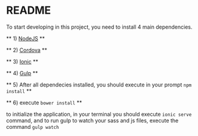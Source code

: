 # README #
To start developing in this project, you need to install 4 main dependencies.

** 1) [NodeJS](https://nodejs.org/en/download/) **

** 2) [Cordova](https://cordova.apache.org/) **

** 3) [Ionic](http://ionicframework.com/docs/guide/installation.html) **

** 4) [Gulp](https://github.com/gulpjs/gulp/blob/master/docs/getting-started.md) **

** 5) After all dependecies installed, you should execute in your prompt ```npm install``` **

** 6) execute  ``` bower install ``` **

to initialize the application, in your terminal you should execute ``` ionic serve ``` command, and to run gulp to watch your sass and js files, execute the command ``` gulp watch ```